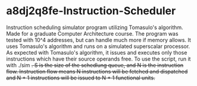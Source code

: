 # a8dj2q8fe-Instruction-Scheduler
Instruction scheduling simulator program utilizing Tomasulo's algorithm. 
Made for a graduate Computer Architecture course. The program was tested with 10^4 addresses, but can handle much more if memory allows. It uses Tomasulo's algorithm and runs on a simulated superscalar processor. As expected with Tomasulo's algorithm, it issues and executes only those instructions which have their source operands free.
To use the script, run it with ./sim <S> <N>.
S is the size of the schedlung queue, and N is the instruction flow. Instruction flow means N instructions will be fetched and dispatched and N + 1 instructions will be issued to N + 1 functional units.
